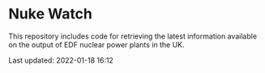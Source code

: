 # Nuke Watch

This repository includes code for retrieving the latest information available on the output of EDF nuclear power plants in the UK.

Last updated: 2022-01-18 16:12